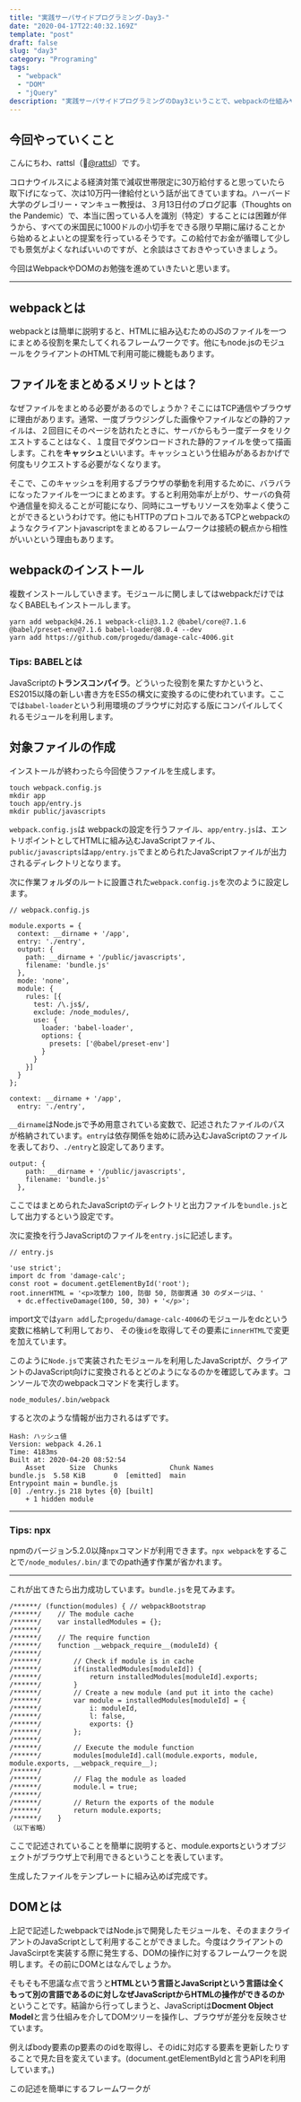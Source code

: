 ```yaml
---
title: "実践サーバサイドプログラミング-Day3-"
date: "2020-04-17T22:40:32.169Z"
template: "post"
draft: false
slug: "day3"
category: "Programing"
tags:
  - "webpack"
  - "DOM"
  - "jQuery"
description: "実践サーバサイドプログラミングのDay3ということで、webpackの仕組みやDOMの操作の勉強をしていきます。"
---
```


## 今回やっていくこと

こんにちわ、rattsl（[@rattsl](https://twitter.com/rattsl)）です。

コロナウイルスによる経済対策で減収世帯限定に30万給付すると思っていたら取下げになって、次は10万円一律給付という話が出てきていますね。ハーバード大学のグレゴリー・マンキュー教授は、３月13日付のブログ記事（Thoughts on the Pandemic）で、本当に困っている人を識別（特定）することには困難が伴うから、すべての米国民に1000ドルの小切手をできる限り早期に届けることから始めるとよいとの提案を行っているそうです。この給付でお金が循環して少しでも景気がよくなればいいのですが、と余談はさておきやっていきましょう。

今回はWebpackやDOMのお勉強を進めていきたいと思います。

***

## webpackとは

webpackとは簡単に説明すると、HTMLに組み込むためのJSのファイルを一つにまとめる役割を果たしてくれるフレームワークです。他にもnode.jsのモジュールをクライアントのHTMLで利用可能に機能もあります。

## ファイルをまとめるメリットとは？

なぜファイルをまとめる必要があるのでしょうか？そこにはTCP通信やブラウザに理由があります。通常、一度ブラウジングした画像やファイルなどの静的ファイルは、２回目にそのページを訪れたときに、サーバからもう一度データをリクエストすることはなく、１度目でダウンロードされた静的ファイルを使って描画します。これを**キャッシュ**といいます。キャッシュという仕組みがあるおかげで何度もリクエストする必要がなくなります。

そこで、このキャッシュを利用するブラウザの挙動を利用するために、バラバラになったファイルを一つにまとめます。すると利用効率が上がり、サーバの負荷や通信量を抑えることが可能になり、同時にユーザもリソースを効率よく使うことができるというわけです。他にもHTTPのプロトコルであるTCPとwebpackのようなクライアントjavascriptをまとめるフレームワークは接続の観点から相性がいいという理由もあります。

## webpackのインストール

複数インストールしていきます。モジュールに関しましてはwebpackだけではなくBABELもインストールします。

```
yarn add webpack@4.26.1 webpack-cli@3.1.2 @babel/core@7.1.6 @babel/preset-env@7.1.6 babel-loader@8.0.4 --dev
yarn add https://github.com/progedu/damage-calc-4006.git
```

### Tips: BABELとは
JavaScriptの**トランスコンパイラ**。どういった役割を果たすかというと、ES2015以降の新しい書き方をES5の構文に変換するのに使われています。ここでは`babel-loader`という利用環境のブラウザに対応する版にコンパイルしてくれるモジュールを利用します。

## 対象ファイルの作成

インストールが終わったら今回使うファイルを生成します。

```
touch webpack.config.js
mkdir app
touch app/entry.js
mkdir public/javascripts
```

`webpack.config.js`は webpackの設定を行うファイル、`app/entry.js`は、エントリポイントとしてHTMLに組み込むJavaScriptファイル、`public/javascripts`は`app/entry.js`でまとめられたJavaScriptファイルが出力されるディレクトリとなります。

次に作業フォルダのルートに設置された`webpack.config.js`を次のように設定します。

```
// webpack.config.js

module.exports = {
  context: __dirname + '/app',
  entry: './entry',
  output: {
    path: __dirname + '/public/javascripts',
    filename: 'bundle.js'
  },
  mode: 'none',
  module: {
    rules: [{
      test: /\.js$/,
      exclude: /node_modules/,
      use: {
        loader: 'babel-loader',
        options: {
          presets: ['@babel/preset-env']
        }
      }
    }]
  }
};
```

```
context: __dirname + '/app',
  entry: './entry',
```

`__dirname`はNode.jsで予め用意されている変数で、記述されたファイルのパスが格納されています。`entry`は依存関係を始めに読み込むJavaScriptのファイルを表しており、`./entry`と設定してあります。

```
output: {
    path: __dirname + '/public/javascripts',
    filename: 'bundle.js'
  },
```

ここではまとめられたJavaScriptのディレクトリと出力ファイルを`bundle.js`として出力するという設定です。

次に変換を行うJavaScriptのファイルを`entry.js`に記述します。

```
// entry.js

'use strict';
import dc from 'damage-calc';
const root = document.getElementById('root');
root.innerHTML = '<p>攻撃力 100, 防御 50, 防御貫通 30 のダメージは、'
  + dc.effectiveDamage(100, 50, 30) + '</p>';
```

import文では`yarn add`した`progedu/damage-calc-4006`のモジュールをdcという変数に格納して利用しており、
その後`id`を取得してその要素に`innerHTML`で変更を加えています。

このように`Node.js`で実装されたモジュールを利用したJavaScriptが、クライアントのJavaScript向けに変換されるとどのようになるのかを確認してみます。コンソールで次のwebpackコマンドを実行します。

```
node_modules/.bin/webpack
```

すると次のような情報が出力されるはずです。

```
Hash: ハッシュ値
Version: webpack 4.26.1
Time: 4183ms
Built at: 2020-04-20 08:52:54
    Asset      Size  Chunks             Chunk Names
bundle.js  5.58 KiB       0  [emitted]  main
Entrypoint main = bundle.js
[0] ./entry.js 218 bytes {0} [built]
    + 1 hidden module
```
***

### Tips: npx
npmのバージョン5.2.0以降`npx`コマンドが利用できます。`npx webpack`をすることで`/node_modules/.bin/`までのpath通す作業が省かれます。

***

これが出てきたら出力成功しています。`bundle.js`を見てみます。

```
/******/ (function(modules) { // webpackBootstrap
/******/ 	// The module cache
/******/ 	var installedModules = {};
/******/
/******/ 	// The require function
/******/ 	function __webpack_require__(moduleId) {
/******/
/******/ 		// Check if module is in cache
/******/ 		if(installedModules[moduleId]) {
/******/ 			return installedModules[moduleId].exports;
/******/ 		}
/******/ 		// Create a new module (and put it into the cache)
/******/ 		var module = installedModules[moduleId] = {
/******/ 			i: moduleId,
/******/ 			l: false,
/******/ 			exports: {}
/******/ 		};
/******/
/******/ 		// Execute the module function
/******/ 		modules[moduleId].call(module.exports, module, module.exports, __webpack_require__);
/******/
/******/ 		// Flag the module as loaded
/******/ 		module.l = true;
/******/
/******/ 		// Return the exports of the module
/******/ 		return module.exports;
/******/ 	}
（以下省略）
```

ここで記述されていることを簡単に説明すると、module.exportsというオブジェクトがブラウザ上で利用できるということを表しています。

生成したファイルをテンプレートに組み込めば完成です。

## DOMとは

上記で記述したwebpackではNode.jsで開発したモジュールを、そのままクライアントのJavaScriptとして利用することができました。今度はクライアントの JavaScirptを実装する際に発生する、DOMの操作に対するフレームワークを説明します。その前にDOMとはなんでしょうか。

そもそも不思議な点で言うと**HTMLという言語とJavaScriptという言語は全くもって別の言語であるのに対しなぜJavaScriptからHTMLの操作ができるのか**ということです。結論から行ってしまうと、JavaScriptは**Docment Object Model**と言う仕組みを介してDOMツリーを操作し、ブラウザが差分を反映させています。

例えばbody要素のp要素ののidを取得し、そのidに対応する要素を更新したりすることで見た目を変えています。(document.getElementByIdと言うAPIを利用しています。)

この記述を簡単にするフレームワークが














